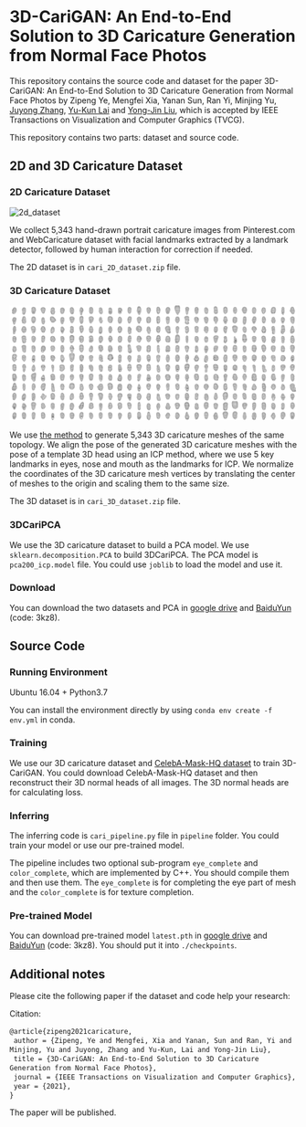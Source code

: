 # 3D-CariGAN: An End-to-End Solution to 3D Caricature Generation from Normal Face Photos

This repository contains the source code and dataset for the paper 3D-CariGAN: An End-to-End Solution to 3D Caricature Generation from Normal Face Photos by Zipeng Ye, Mengfei Xia, Yanan Sun, Ran Yi, Minjing Yu, [Juyong Zhang](http://staff.ustc.edu.cn/~juyong/), [Yu-Kun
Lai](http://users.cs.cf.ac.uk/Yukun.Lai/) and [Yong-Jin Liu](https://cg.cs.tsinghua.edu.cn/people/~Yongjin/Yongjin.htm), which is accepted by IEEE Transactions on Visualization and Computer Graphics (TVCG).
 
This repository contains two parts: dataset and source code.

## 2D and 3D Caricature Dataset

### 2D Caricature Dataset

![2d_dataset](./fig/2d.jpg)

We collect 5,343 hand-drawn portrait caricature images from Pinterest.com and WebCaricature dataset with facial landmarks extracted by a landmark detector, followed by human interaction for correction if needed. 

The 2D dataset is in ```cari_2D_dataset.zip``` file.

### 3D Caricature Dataset

![3d_dataset](./fig/3d.jpg)

We use [the method](https://openaccess.thecvf.com/content_cvpr_2018/papers/Wu_Alive_Caricature_From_CVPR_2018_paper.pdf) to generate 5,343 3D caricature meshes of the same topology. We align the pose of the generated 3D caricature meshes with the pose of a template 3D head using an ICP method, where we use 5 key landmarks in eyes, nose and mouth as the landmarks for ICP. We normalize the coordinates of the 3D caricature mesh vertices by translating the center of meshes to the origin and scaling them to the same size.

The 3D dataset is in ```cari_3D_dataset.zip``` file.

### 3DCariPCA

We use the 3D caricature dataset to build a PCA model. We use ```sklearn.decomposition.PCA``` to build 3DCariPCA. The PCA model is ```pca200_icp.model``` file. You could use ```joblib``` to load the model and use it.

### Download

You can download the two datasets and PCA in [google drive](https://drive.google.com/drive/folders/13lYYHOIQN_jJG5d-mBglD0BjWY1lqOWy?usp=sharing) and [BaiduYun](https://pan.baidu.com/s/1rtFtOeixNS1CACaZagrNLw) (code: 3kz8).

## Source Code

### Running Environment

Ubuntu 16.04 + Python3.7

You can install the environment directly by using ```conda env create -f env.yml``` in conda.

### Training

We use our 3D caricature dataset and [CelebA-Mask-HQ dataset](https://github.com/lee7282007/CelebAMask-HQ) to train 3D-CariGAN. You could download CelebA-Mask-HQ dataset and then reconstruct their 3D normal heads of all images. The 3D normal heads are for calculating loss.

### Inferring

The inferring code is ```cari_pipeline.py``` file in ```pipeline``` folder. You could train your model or use our pre-trained model.

The pipeline includes two optional sub-program ```eye_complete``` and ```color_complete```, which are implemented by C++. You should compile them and then use them. The ```eye_complete``` is for completing the eye part of mesh and the ```color_complete``` is for texture completion.

### Pre-trained Model

You can download pre-trained model ```latest.pth``` in [google drive](https://drive.google.com/drive/folders/13lYYHOIQN_jJG5d-mBglD0BjWY1lqOWy?usp=sharing) and [BaiduYun](https://pan.baidu.com/s/1rtFtOeixNS1CACaZagrNLw) (code: 3kz8). You should put it into ```./checkpoints```.



## Additional notes

Please cite the following paper if the dataset and code help your research:

Citation:

```
@article{zipeng2021caricature,
 author = {Zipeng, Ye and Mengfei, Xia and Yanan, Sun and Ran, Yi and Minjing, Yu and Juyong, Zhang and Yu-Kun, Lai and Yong-Jin Liu},
 title = {3D-CariGAN: An End-to-End Solution to 3D Caricature Generation from Normal Face Photos},
 journal = {IEEE Transactions on Visualization and Computer Graphics},
 year = {2021},
}
```

The paper will be published.
